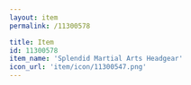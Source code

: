 ```yaml
---
layout: item
permalink: /11300578

title: Item
id: 11300578
item_name: 'Splendid Martial Arts Headgear'
icon_url: 'item/icon/11300547.png'
---
```

